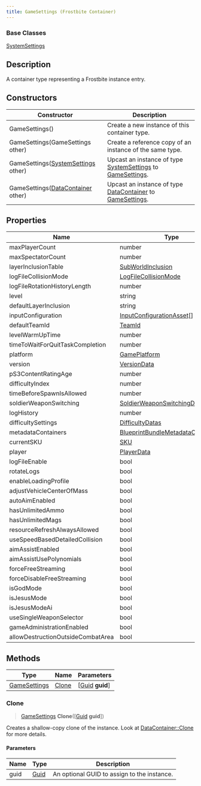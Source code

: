 ```yaml
---
title: GameSettings (Frostbite Container)
---
```

### Base Classes

[SystemSettings](SystemSettings)

## Description

A container type representing a Frostbite instance entry.

## Constructors

| Constructor                                                             | Description                                                                                                     |
| ----------------------------------------------------------------------- | --------------------------------------------------------------------------------------------------------------- |
| GameSettings()                                                          | Create a new instance of this container type.                                                                   |
| GameSettings(GameSettings other)                                        | Create a reference copy of an instance of the same type.                                                        |
| GameSettings([SystemSettings](SystemSettings) other)                    | Upcast an instance of type [SystemSettings](SystemSettings) to [GameSettings](GameSettings).                    |
| GameSettings([DataContainer](/vext/ref/cls/shr/datacontainer) other) | Upcast an instance of type [DataContainer](/vext/ref/cls/shr/datacontainer) to [GameSettings](GameSettings). |

## Properties

| Name                              | Type                                                                     | Description |
| --------------------------------- | ------------------------------------------------------------------------ | ----------- |
| maxPlayerCount                    | number                                                                   |             |
| maxSpectatorCount                 | number                                                                   |             |
| layerInclusionTable               | [SubWorldInclusion](SubWorldInclusion)                                   |             |
| logFileCollisionMode              | [LogFileCollisionMode](LogFileCollisionMode)                             |             |
| logFileRotationHistoryLength      | number                                                                   |             |
| level                             | string                                                                   |             |
| defaultLayerInclusion             | string                                                                   |             |
| inputConfiguration                | [InputConfigurationAsset](InputConfigurationAsset)\[\]                   |             |
| defaultTeamId                     | [TeamId](TeamId)                                                         |             |
| levelWarmUpTime                   | number                                                                   |             |
| timeToWaitForQuitTaskCompletion   | number                                                                   |             |
| platform                          | [GamePlatform](GamePlatform)                                             |             |
| version                           | [VersionData](VersionData)                                               |             |
| pS3ContentRatingAge               | number                                                                   |             |
| difficultyIndex                   | number                                                                   |             |
| timeBeforeSpawnIsAllowed          | number                                                                   |             |
| soldierWeaponSwitching            | [SoldierWeaponSwitchingData](SoldierWeaponSwitchingData)                 |             |
| logHistory                        | number                                                                   |             |
| difficultySettings                | [DifficultyDatas](DifficultyDatas)                                       |             |
| metadataContainers                | [BlueprintBundleMetadataContainer](BlueprintBundleMetadataContainer)\[\] |             |
| currentSKU                        | [SKU](SKU)                                                               |             |
| player                            | [PlayerData](PlayerData)                                                 |             |
| logFileEnable                     | bool                                                                     |             |
| rotateLogs                        | bool                                                                     |             |
| enableLoadingProfile              | bool                                                                     |             |
| adjustVehicleCenterOfMass         | bool                                                                     |             |
| autoAimEnabled                    | bool                                                                     |             |
| hasUnlimitedAmmo                  | bool                                                                     |             |
| hasUnlimitedMags                  | bool                                                                     |             |
| resourceRefreshAlwaysAllowed      | bool                                                                     |             |
| useSpeedBasedDetailedCollision    | bool                                                                     |             |
| aimAssistEnabled                  | bool                                                                     |             |
| aimAssistUsePolynomials           | bool                                                                     |             |
| forceFreeStreaming                | bool                                                                     |             |
| forceDisableFreeStreaming         | bool                                                                     |             |
| isGodMode                         | bool                                                                     |             |
| isJesusMode                       | bool                                                                     |             |
| isJesusModeAi                     | bool                                                                     |             |
| useSingleWeaponSelector           | bool                                                                     |             |
| gameAdministrationEnabled         | bool                                                                     |             |
| allowDestructionOutsideCombatArea | bool                                                                     |             |

## Methods

| Type                         | Name            | Parameters                                     |
| ---------------------------- | --------------- | ---------------------------------------------- |
| [GameSettings](GameSettings) | [Clone](#clone) | \[[Guid](/vext/ref/cls/shr/guid) **guid**\] |

### Clone

> [GameSettings](GameSettings) **Clone**(\[[Guid](/vext/ref/cls/shr/guid) **guid**\])

Creates a shallow-copy clone of the instance. Look at [DataContainer::Clone](/vext/ref/cls/shr/datacontainer#clone) for more details.

#### Parameters

| Name | Type         | Description                                 |
| ---- | ------------ | ------------------------------------------- |
| guid | [Guid](Guid) | An optional GUID to assign to the instance. |
